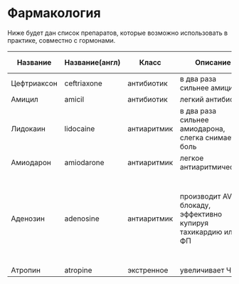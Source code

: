 # Фармакология
Ниже будет дан список препаратов, которые возможно использовать в практике, совместно с гормонами.

| Название    | Название(англ) | Класс       | Описание                                                    | Побочные эффекты                                                                      |
|-------------|----------------|-------------|-------------------------------------------------------------|---------------------------------------------------------------------------------------|
| Цефтриаксон | ceftriaxone    | антибиотик  | в два раза сильнее амицила                                  | токсичен                                                                              |
| Амицил      | amicil         | антибиотик  | легкий антибиотик                                           |                                                                                       |
| Лидокаин    | lidocaine      | антиаритмик | в два раза сильнее амиодарона, слегка снимает боль          | может вызывать остановку дыхания                                                      |
| Амиодарон   | amiodarone     | антиаритмик | легкое антиаритмическое                                     |                                                                                       |
| Аденозин    | adenosine      | антиаритмик | производит AV блокаду, эффективно купируя тахикардию или ФП | из-за специфики действия может остановить сердце на некоторое время во время введения |
| Атропин     | atropine       | экстренное  | увеличивает ЧСС                                             |                                                                                       |
